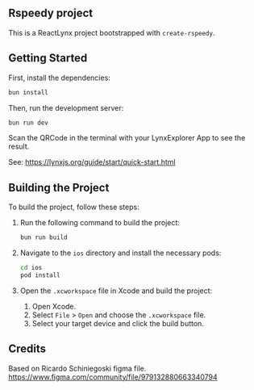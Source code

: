 ## Rspeedy project

This is a ReactLynx project bootstrapped with `create-rspeedy`.

## Getting Started

First, install the dependencies:

```bash
bun install
```

Then, run the development server:

```bash
bun run dev
```

Scan the QRCode in the terminal with your LynxExplorer App to see the result.

See: https://lynxjs.org/guide/start/quick-start.html

## Building the Project

To build the project, follow these steps:

1. Run the following command to build the project:

   ```bash
   bun run build
   ```

2. Navigate to the `ios` directory and install the necessary pods:

   ```bash
   cd ios
   pod install
   ```

3. Open the `.xcworkspace` file in Xcode and build the project:
   1. Open Xcode.
   2. Select `File` > `Open` and choose the `.xcworkspace` file.
   3. Select your target device and click the build button.

## Credits

Based on Ricardo Schiniegoski figma file. https://www.figma.com/community/file/979132880663340794
